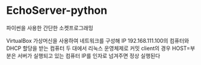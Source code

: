 # EchoServer-python
파이썬을 사용한 간단한 소켓프로그래밍

VirtualBox 가상머신을 사용하여 네트워크를 구성해 IP 192.168.111.100의 컴퓨터와 DHCP 할당을 받는 컴퓨터 두 대에서 리눅스 운영체제로  커밋
client의 경우 HOST=부분은 서버가 실행되고 있는 컴퓨터 IP를 인자로 넘겨주면 정상 실행된다
